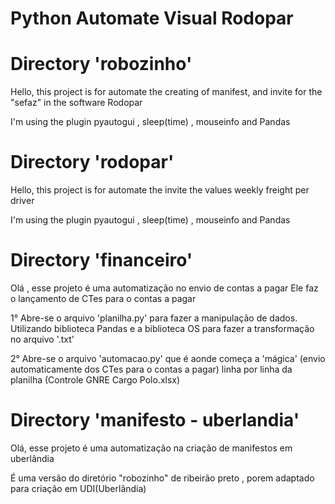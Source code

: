 # Python Automate Visual Rodopar

# Directory 'robozinho'

Hello, this project is for automate the creating of manifest, and invite for the "sefaz" in the software Rodopar

I'm using the plugin pyautogui , sleep(time) , mouseinfo and Pandas

# Directory 'rodopar'

Hello, this project is for automate the invite the values weekly freight per driver

I'm using the plugin pyautogui , sleep(time) , mouseinfo and Pandas

# Directory 'financeiro'

Olá , esse projeto é uma automatização no envio de contas a pagar
Ele faz o lançamento de CTes para o contas a pagar

1° Abre-se o arquivo 'planilha.py' para fazer a manipulação de dados.
    Utilizando biblioteca Pandas e a biblioteca OS para fazer a transformação no arquivo '.txt'

    
2° Abre-se o arquivo 'automacao.py' que é aonde começa a 'mágica' 
    (envio automaticamente dos CTes para o contas a pagar) 
    linha por linha da planilha (Controle GNRE Cargo Polo.xlsx)

# Directory 'manifesto - uberlandia'

Olá, esse projeto é uma automatização na criação de manifestos em uberlândia

É uma versão do diretório "robozinho" de ribeirão preto , porem adaptado para criação em UDI(Uberlândia)
